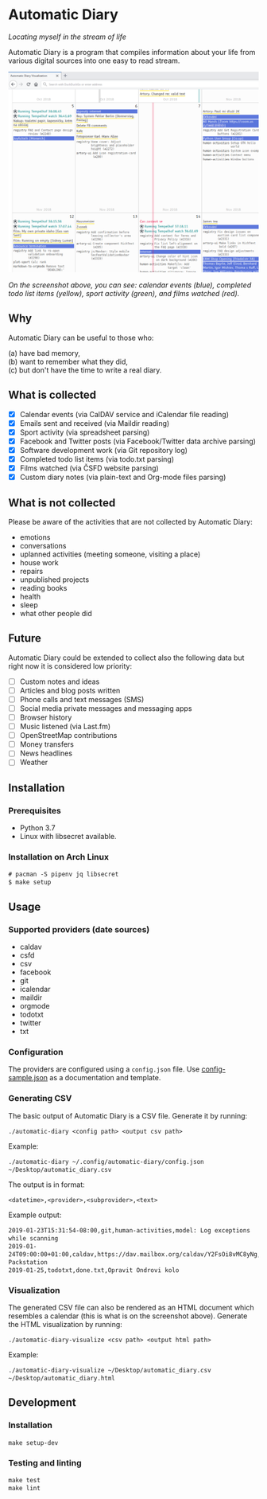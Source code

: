 # Automatic Diary

*Locating myself in the stream of life*

Automatic Diary is a program that compiles information about your life from
various digital sources into one easy to read stream.

![Automatic Diary screenshot](./automatic_diary_screenshot.png)

_On the screenshot above, you can see: calendar events (blue), completed todo
list items (yellow), sport activity (green), and films watched (red)._

## Why

Automatic Diary can be useful to those who:

(a) have bad memory,\
(b) want to remember what they did,\
(c) but don't have the time to write a real diary.

## What is collected

- [X] Calendar events (via CalDAV service and iCalendar file reading)
- [X] Emails sent and received (via Maildir reading)
- [X] Sport activity (via spreadsheet parsing)
- [X] Facebook and Twitter posts (via Facebook/Twitter data archive parsing)
- [X] Software development work (via Git repository log)
- [X] Completed todo list items (via todo.txt parsing)
- [X] Films watched (via ČSFD website parsing)
- [X] Custom diary notes (via plain-text and Org-mode files parsing)

## What is not collected

Please be aware of the activities that are not collected by Automatic Diary:

- emotions
- conversations
- uplanned activities (meeting someone, visiting a place)
- house work
- repairs
- unpublished projects
- reading books
- health
- sleep
- what other people did

## Future

Automatic Diary could be extended to collect also the following data but right
now it is considered low priority:

- [ ] Custom notes and ideas
- [ ] Articles and blog posts written
- [ ] Phone calls and text messages (SMS)
- [ ] Social media private messages and messaging apps
- [ ] Browser history
- [ ] Music listened (via Last.fm)
- [ ] OpenStreetMap contributions
- [ ] Money transfers
- [ ] News headlines
- [ ] Weather

## Installation

### Prerequisites

- Python 3.7
- Linux with libsecret available.

### Installation on Arch Linux

```
# pacman -S pipenv jq libsecret
$ make setup
```

## Usage

### Supported providers (date sources)

- caldav
- csfd
- csv
- facebook
- git
- icalendar
- maildir
- orgmode
- todotxt
- twitter
- txt

### Configuration

The providers are configured using a `config.json` file. Use
[config-sample.json](./config-sample.json) as a documentation and template.

### Generating CSV

The basic output of Automatic Diary is a CSV file. Generate it by running:

```
./automatic-diary <config path> <output csv path>
```

Example:

```
./automatic-diary ~/.config/automatic-diary/config.json ~/Desktop/automatic_diary.csv
```

The output is in format:

```
<datetime>,<provider>,<subprovider>,<text>
```

Example output:

```
2019-01-23T15:31:54-08:00,git,human-activities,model: Log exceptions while scanning
2019-01-24T09:00:00+01:00,caldav,https://dav.mailbox.org/caldav/Y2FsOi8vMC8yNg,DHL Packstation
2019-01-25,todotxt,done.txt,Opravit Ondrovi kolo
```

### Visualization

The generated CSV file can also be rendered as an HTML document which resembles
a calendar (this is what is on the screenshot above). Generate the HTML
visualization by running:

```
./automatic-diary-visualize <csv path> <output html path>
```

Example:

```
./automatic-diary-visualize ~/Desktop/automatic_diary.csv ~/Desktop/automatic_diary.html
```

## Development

### Installation

```
make setup-dev
```

### Testing and linting

```
make test
make lint
```
